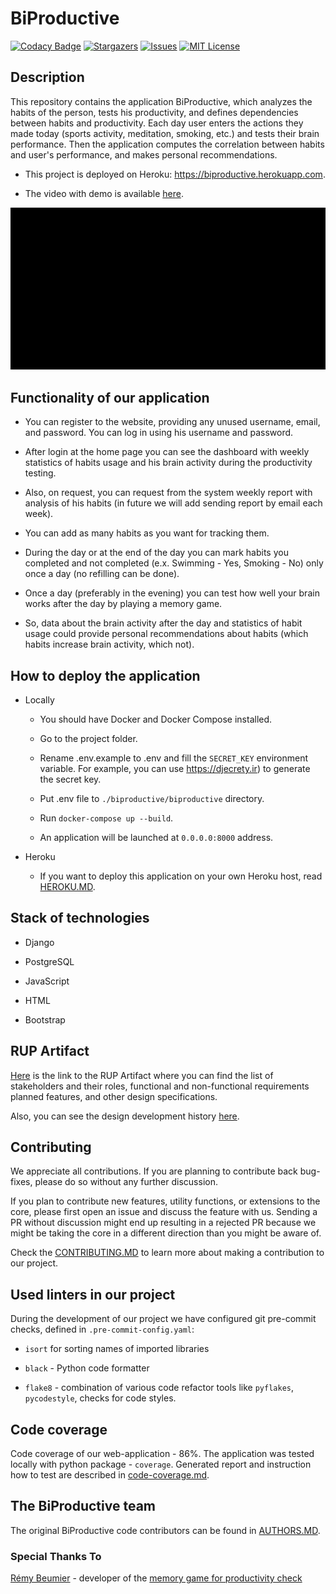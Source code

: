 # BiProductive

[![Codacy Badge](https://api.codacy.com/project/badge/Grade/1b8fcfb3465a4f02ab9a2d6dc445dfed)](https://app.codacy.com/gh/rizvansky/biproductive?utm_source=github.com&utm_medium=referral&utm_content=rizvansky/biproductive&utm_campaign=Badge_Grade_Settings)
[![Stargazers][stars-shield]][stars-url]
[![Issues][issues-shield]][issues-url]
[![MIT License][license-shield]][license-url]

## Description

This repository contains the application BiProductive, which analyzes the habits of the person, tests his productivity,
and defines dependencies between habits and productivity. Each day user enters the actions they made today (sports
activity, meditation, smoking, etc.) and tests their brain performance. Then the application computes the correlation
between habits and user's performance, and makes personal recommendations.

-  This project is deployed on Heroku: https://biproductive.herokuapp.com.

-  The video with demo is available 
    [here](https://drive.google.com/file/d/1q6ioV4W50Un--JNKLv6IV0rFbHXYZwCy/view?usp=sharing).
  
![1](./docs/demo.gif)

## Functionality of our application

-   You can register to the website, providing any unused username, email, and password. You can log in using his username
    and password.
    
-   After login at the home page you can see the dashboard with weekly statistics of habits usage and his brain activity
    during the productivity testing.
    
-   Also, on request, you can request from the system weekly report with analysis of his habits (in future we will add
    sending report by email each week).
    
-   You can add as many habits as you want for tracking them.
    
-   During the day or at the end of the day you can mark habits you completed and not completed (e.x. Swimming - Yes,
    Smoking - No) only once a day (no refilling can be done).
    
-   Once a day (preferably in the evening) you can test how well your brain works after the day by playing a memory game.
    
-   So, data about the brain activity after the day and statistics of habit usage could provide personal recommendations
    about habits (which habits increase brain activity, which not).

## How to deploy the application

- Locally
  -   You should have Docker and Docker Compose installed.
      
  -   Go to the project folder.
      
  -   Rename .env.example to .env and fill the ```SECRET_KEY``` environment variable. For example, you can use
      https://djecrety.ir) to generate the secret key.
      
  -   Put .env file to ```./biproductive/biproductive``` directory.
      
  -   Run ```docker-compose up --build```.
      
  -   An application will be launched at ```0.0.0.0:8000``` address.
  
-   Heroku
    
    -   If you want to deploy this application on your own Heroku host, read [HEROKU.MD](docs/HEROKU.MD).

## Stack of technologies

-   Django
    
-   PostgreSQL
    
-   JavaScript
    
-   HTML
    
-   Bootstrap


## RUP Artifact

[Here](https://docs.google.com/document/d/14AMeCV4WJotkQ8lvZcl2u_bB66lMKmu4/edit?usp=sharing&ouid=109541784549585358096&rtpof=true&sd=true) 
is the link to the RUP Artifact where you can find the list of stakeholders and their roles, functional and 
non-functional requirements planned features, and other design specifications.

Also, you can see the design development history [here](./docs/DESIGN_DEVELOPMENT.MD).

## Contributing

We appreciate all contributions. If you are planning to contribute back bug-fixes, please do so without any further
discussion.

If you plan to contribute new features, utility functions, or extensions to the core, please first open an issue and
discuss the feature with us. Sending a PR without discussion might end up resulting in a rejected PR because we might be
taking the core in a different direction than you might be aware of.

Check the [CONTRIBUTING.MD](./docs/CONTRIBUTING.MD) to learn more about making a contribution to our project.

## Used linters in our project

During the development of our project we have configured git pre-commit checks, defined in `.pre-commit-config.yaml`:

-   `isort` for sorting names of imported libraries
    
-   `black` - Python code formatter
    
-   `flake8` - combination of various code refactor tools like `pyflakes`, `pycodestyle`, checks for code styles.

## Code coverage

Code coverage of our web-application - 86%. The application was tested locally with python package - `coverage`.
Generated report and instruction how to test are described in [code-coverage.md](docs/code-coverage.md).

## The BiProductive team

The original BiProductive code contributors can be found in [AUTHORS.MD](./docs/AUTHORS.MD).

### Special Thanks To

[Rémy Beumier](https://github.com/beumsk) - developer of the
[memory game for productivity check](https://github.com/beumsk/Memory)

<!-- MARKDOWN LINKS & IMAGES -->
<!-- https://www.markdownguide.org/basic-syntax/#reference-style-links -->

[stars-shield]: https://img.shields.io/github/stars/rizvansky/biproductive.svg?style=flat&logo=appveyor

[stars-url]: https://github.com/rizvansky/biproductive/stargazers

[issues-shield]: https://img.shields.io/github/issues/rizvansky/biproductive.svg?style=flat&logo=appveyor
[issues-url]: https://github.com/rizvansky/biproductive/issues
[license-shield]: https://img.shields.io/github/license/rizvansky/biproductive.svg?style=flat
[license-url]: https://github.com/rizvansky/biproductive/blob/main/LICENSE
